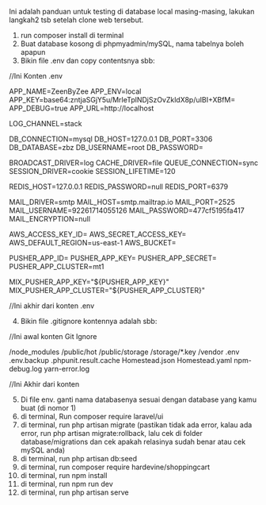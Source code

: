 Ini adalah panduan untuk testing di database local masing-masing, lakukan langkah2 tsb 
setelah clone web tersebut. 

1. run composer install di terminal
2. Buat database kosong di phpmyadmin/mySQL, nama tabelnya boleh apapun 
3. Bikin file .env dan copy contentsnya sbb: 

//Ini Konten .env 

APP_NAME=ZeenByZee
APP_ENV=local
APP_KEY=base64:zntjaSGjY5u/MrIeTplNDjSzOvZkldX8p/uIBI+XBfM=
APP_DEBUG=true
APP_URL=http://localhost

LOG_CHANNEL=stack

DB_CONNECTION=mysql
DB_HOST=127.0.0.1
DB_PORT=3306
DB_DATABASE=zbz
DB_USERNAME=root
DB_PASSWORD=

BROADCAST_DRIVER=log
CACHE_DRIVER=file
QUEUE_CONNECTION=sync
SESSION_DRIVER=cookie
SESSION_LIFETIME=120

REDIS_HOST=127.0.0.1
REDIS_PASSWORD=null
REDIS_PORT=6379

MAIL_DRIVER=smtp
MAIL_HOST=smtp.mailtrap.io
MAIL_PORT=2525
MAIL_USERNAME=92261714055126
MAIL_PASSWORD=477cf5195fa417
MAIL_ENCRYPTION=null

AWS_ACCESS_KEY_ID=
AWS_SECRET_ACCESS_KEY=
AWS_DEFAULT_REGION=us-east-1
AWS_BUCKET=

PUSHER_APP_ID=
PUSHER_APP_KEY=
PUSHER_APP_SECRET=
PUSHER_APP_CLUSTER=mt1

MIX_PUSHER_APP_KEY="${PUSHER_APP_KEY}"
MIX_PUSHER_APP_CLUSTER="${PUSHER_APP_CLUSTER}"

//Ini akhir dari konten .env

4. Bikin file .gitignore kontennya adalah sbb: 

//Ini awal konten Git Ignore 

/node_modules
/public/hot
/public/storage
/storage/*.key
/vendor
.env
.env.backup
.phpunit.result.cache
Homestead.json
Homestead.yaml
npm-debug.log
yarn-error.log

//Ini Akhir dari konten

5. Di file env. ganti nama databasenya sesuai dengan database yang kamu buat (di nomor 1)
6. di terminal, Run composer require laravel/ui
7. di terminal, run php artisan migrate (pastikan tidak ada error, kalau ada error, run php artisan migrate:rollback,
lalu cek di folder database/migrations dan cek apakah relasinya sudah benar atau cek mySQL anda)
8. di terminal, run php artisan db:seed 
9. di terminal, run composer require hardevine/shoppingcart
10. di terminal, run npm install
11. di terminal, run npm run dev 
12. di terminal, run php artisan serve
